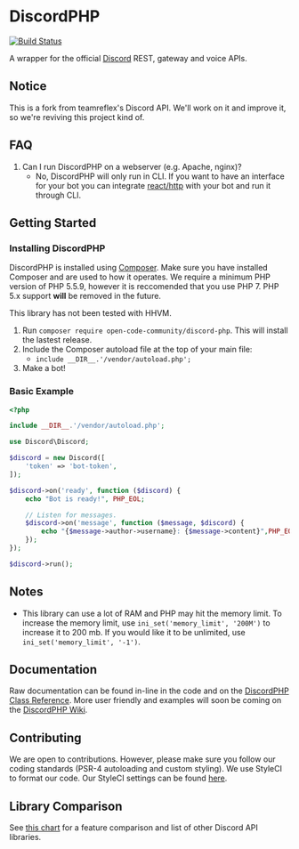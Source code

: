 

# DiscordPHP

[![Build Status](https://travis-ci.org/open-code-community/DiscordPHP.svg?branch=master)](https://travis-ci.org/open-code-community/DiscordPHP)

A wrapper for the official [Discord](https://discordapp.com) REST, gateway and voice APIs.

## Notice

This is a fork from teamreflex's Discord API. We'll work on it and improve it, so we're reviving this project kind of.

## FAQ

1. Can I run DiscordPHP on a webserver (e.g. Apache, nginx)?
    - No, DiscordPHP will only run in CLI. If you want to have an interface for your bot you can integrate [react/http](https://github.com/ReactPHP/http) with your bot and run it through CLI.

## Getting Started

### Installing DiscordPHP

DiscordPHP is installed using [Composer](https://getcomposer.org). Make sure you have installed Composer and are used to how it operates. We require a minimum PHP version of PHP 5.5.9, however it is reccomended that you use PHP 7. PHP 5.x support **will** be removed in the future.

This library has not been tested with HHVM.

1. Run `composer require open-code-community/discord-php`. This will install the lastest release.
2. Include the Composer autoload file at the top of your main file:
	- `include __DIR__.'/vendor/autoload.php';`
3. Make a bot!

### Basic Example

```php
<?php

include __DIR__.'/vendor/autoload.php';

use Discord\Discord;

$discord = new Discord([
	'token' => 'bot-token',
]);

$discord->on('ready', function ($discord) {
	echo "Bot is ready!", PHP_EOL;

	// Listen for messages.
	$discord->on('message', function ($message, $discord) {
		echo "{$message->author->username}: {$message->content}",PHP_EOL;
	});
});

$discord->run();
```

## Notes

- This library can use a lot of RAM and PHP may hit the memory limit. To increase the memory limit, use `ini_set('memory_limit', '200M')` to increase it to 200 mb. If you would like it to be unlimited, use `ini_set('memory_limit', '-1')`.

## Documentation

Raw documentation can be found in-line in the code and on the [DiscordPHP Class Reference](http://teamreflex.github.io/DiscordPHP/). More user friendly and examples will soon be coming on the [DiscordPHP Wiki](https://discordphp.readme.io/).

## Contributing

We are open to contributions. However, please make sure you follow our coding standards (PSR-4 autoloading and custom styling). We use StyleCI to format our code. Our StyleCI settings can be found [here](https://github.com/teamreflex/DiscordPHP/wiki/StyleCI).

## Library Comparison

See [this chart](https://abal.moe/Discord/Libraries.html) for a feature comparison and list of other Discord API libraries.
